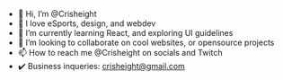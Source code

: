 - 👋 Hi, I’m @Crisheight
- 👀 I love eSports, design, and webdev
- 🌱 I’m currently learning React, and exploring UI guidelines
- 💞️ I’m looking to collaborate on cool websites, or opensource projects
- 📫 How to reach me @Crisheight on socials and Twitch
- ✔️ Business inqueries: crisheight@gmail.com 

<!---
Crisheight/Crisheight is a ✨ special ✨ repository because its `README.md` (this file) appears on your GitHub profile.
You can click the Preview link to take a look at your changes.
--->
